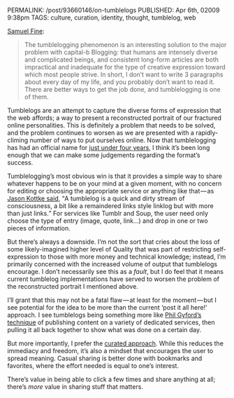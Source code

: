PERMALINK: /post/93660146/on-tumblelogs
PUBLISHED: Apr 6th, 02009 9:38pm
TAGS: culture, curation, identity, thought, tumblelog, web

[<span class='person'>Samuel Fine</span>][sftl]:

 [sftl]: http://nrbd.tumblr.com/post/67825378/happy-new-year-im-leaving-tumblr "‘Happy New Year! I’m Leaving Tumblr.’"

> The tumblelogging phenomenon is an interesting solution to the major problem
> with capital-b Blogging: that humans are intensely diverse and complicated
> beings, and consistent long-form articles are both impractical and inadequate
> for the type of creative expression toward which most people strive. In
> short, I don’t want to write 3 paragraphs about every day of my life, and you
> probably don’t want to read it. There are better ways to get the job done,
> and tumblelogging is one of them.

Tumblelogs are an attempt to capture the diverse forms of expression that the
web affords; a way to present a reconstructed portrait of our fractured online
personalities. This is definitely a problem that needs to be solved, and the
problem continues to worsen as we are presented with a rapidly-climing number
of ways to put ourselves online. Now that tumblelogging has had an official
name for [just under four years][why], I think it’s been long enough that we
can make some judgements regarding the format’s success.

 [why]: http://redhanded.hobix.com/inspect/tumbleloggingAssortedLarvae.html "‘Stop, For Blogging’s Sake’"

Tumblelogging’s most obvious win is that it provides a simple way to share
whatever happens to be on your mind at a given moment, with no concern for
editing or choosing the appropriate service or anything like that — as
[<span class='person'>Jason Kottke</span> said][kottke], <q>A tumblelog is a
quick and dirty stream of consciousness, a bit like a remaindered links style
linklog but with more than just links.</q> For services like Tumblr and Soup,
the user need only choose the type of entry (image, quote, link...) and drop in
one or two pieces of information.

 [kottke]: http://kottke.org/05/10/tumblelogs "‘Tumblelogs’"

But there’s always a downside. I’m not the sort that cries about the loss of
some likely-imagined higher level of Quality that was part of restricting
self-expression to those with more money and technical knowledge; instead, I’m
primarily concerned with the increased volume of output that tumblelogs
encourage. I don’t necessarily see this as a *fault*, but I do feel that it
means current tumblelog implementations have served to worsen the problem of
the reconstructed portrait I mentioned above.

I’ll grant that this may not be a fatal flaw — at least for the moment — but I
see potential for the idea to be more than the current ‘post it all here!’
approach. I see tumblelogs being something more like
[<span class='person'>Phil Gyford</span>’s technique][gyf] of publishing
content on a variety of dedicated services, then pulling it all back together
to show what was done on a certain day.

 [gyf]: http://www.gyford.com/phil/writing/2008/10/27/aggregation.php "‘A format only robots could love’"

But more importantly, I prefer the [curated approach][curate]. While this
reduces the immediacy and freedom, it’s also a mindset that encourages the user
to spread meaning. Casual sharing is better done with bookmarks and favorites,
where the effort needed is equal to one’s interest.

 [curate]: http://ratafia.info/tagged/curation

There’s value in being able to click a few times and share anything at all;
there’s *more* value in sharing stuff that matters.
